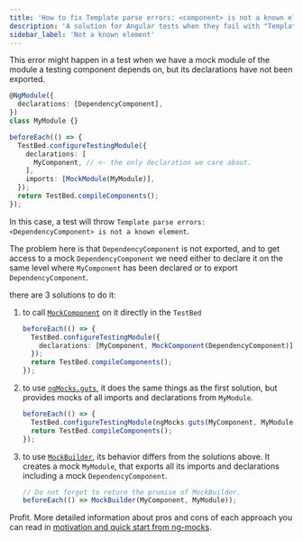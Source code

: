 ```yaml
---
title: 'How to fix Template parse errors: <component> is not a known element'
description: 'A solution for Angular tests when they fail with "Template parse errors: <component> is not a known element"'
sidebar_label: 'Not a known element'
---
```


This error might happen in a test when we have a mock module of the module
a testing component depends on, but its declarations have not been exported.

```ts
@NgModule({
  declarations: [DependencyComponent],
})
class MyModule {}
```

```ts
beforeEach(() => {
  TestBed.configureTestingModule({
    declarations: [
      MyComponent, // <- the only declaration we care about.
    ],
    imports: [MockModule(MyModule)],
  });
  return TestBed.compileComponents();
});
```

In this case, a test will throw `Template parse errors: <DependencyComponent> is not a known element`.

The problem here is that `DependencyComponent` is not exported,
and to get access to a mock `DependencyComponent` we need either
to declare it on the same level where `MyComponent` has been declared
or to export `DependencyComponent`.

there are 3 solutions to do it:

1. to call [`MockComponent`](/api/MockComponent.md) on it directly in the `TestBed`

   ```ts
   beforeEach(() => {
     TestBed.configureTestingModule({
       declarations: [MyComponent, MockComponent(DependencyComponent)],
     });
     return TestBed.compileComponents();
   });
   ```

2. to use [`ngMocks.guts`](/api/ngMocks/guts.md),
   it does the same things as the first solution,
   but provides mocks of all imports and declarations from `MyModule`.

   ```ts
   beforeEach(() => {
     TestBed.configureTestingModule(ngMocks.guts(MyComponent, MyModule));
     return TestBed.compileComponents();
   });
   ```

3. to use [`MockBuilder`](/api/MockBuilder.md),
   its behavior differs from the solutions above. It creates a mock `MyModule`,
   that exports all its imports and declarations including a mock `DependencyComponent`.

   ```ts
   // Do not forget to return the promise of MockBuilder.
   beforeEach(() => MockBuilder(MyComponent, MyModule));
   ```

Profit. More detailed information about pros and cons of each approach you can read in
[motivation and quick start from ng-mocks](/extra/quick-start.md).
